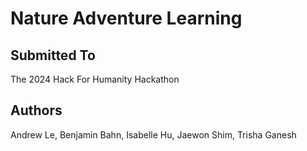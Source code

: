 # Nature Adventure Learning

## Submitted To
The 2024 Hack For Humanity Hackathon 





## Authors
Andrew Le, Benjamin Bahn, Isabelle Hu, Jaewon Shim, Trisha Ganesh

